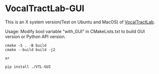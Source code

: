 # VocalTractLab-GUI

This is an X system version(Test on Ubuntu and MacOS) of [VocalTractLab](http://vocaltractlab.de "VocalTractLab").

Usage:
    Modify bool variable "with_GUI" in CMakeLists.txt to build GUI version or Python API version.

    cmake -S . -B build
    cmake --build build -j2

    or 

    pip install ./VTL-GUI
